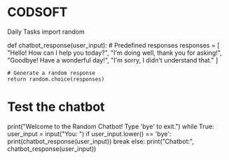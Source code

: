 # CODSOFT
Daily Tasks
import random

def chatbot_response(user_input):
    # Predefined responses
    responses = [
        "Hello! How can I help you today?",
        "I'm doing well, thank you for asking!",
        "Goodbye! Have a wonderful day!",
        "I'm sorry, I didn't understand that."
    ]
    
    # Generate a random response
    return random.choice(responses)

# Test the chatbot
print("Welcome to the Random Chatbot! Type 'bye' to exit.")
while True:
    user_input = input("You: ")
    if user_input.lower() == 'bye':
        print(chatbot_response(user_input))
        break
    else:
        print("Chatbot:", chatbot_response(user_input))
